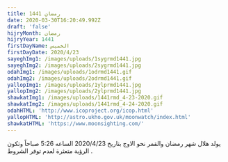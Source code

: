 ```yaml
---
title: رمضان 1441
date: 2020-03-30T16:20:49.992Z
draft: 'false'
hijryMonth: رمضان
hijryYear: 1441
firstDayName: الخميس
firstDayDate: 2020/4/23
sayeghImg1: /images/uploads/1sygrmd1441.jpg
sayeghImg2: /images/uploads/2sygrmd1441.jpg
odahImg1: /images/uploads/1odrmd1441.gif
odahImg2: /images/uploads/2odrmd1441.gif
yallopImg1: /images/uploads/1ylprmd1441.jpg
yallopImg2: /images/uploads/2ylprmd1441.jpg
shawkatImg1: /images/uploads/1441rmd_4-23-2020.gif
shawkatImg2: /images/uploads/1441rmd_4-24-2020.gif
odahHTML: 'http://www.icoproject.org/icop.html'
yallopHTML: 'http://astro.ukho.gov.uk/moonwatch/index.html'
shawkatHTML: 'https://www.moonsighting.com/'
---
```

يولد هلال شهر رمضان والقمر نحو الاوج بتاريخ 2020/4/23 الساعه 5:26 صباحاً وتكون الرؤية متعثرة لعدم توفر الشروط .